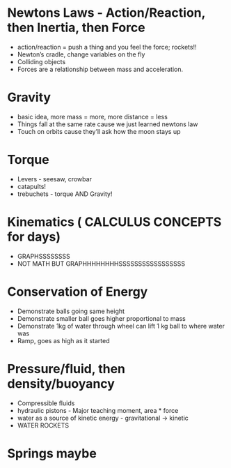 # Newtons Laws - Action/Reaction, then Inertia, then Force 
* action/reaction = push a thing and you feel the force; rockets!!
* Newton’s cradle, change variables on the fly
* Colliding objects
* Forces are a relationship between mass and acceleration.

# Gravity
* basic idea, more mass = more, more distance = less
* Things fall at the same rate cause we just learned newtons law
* Touch on orbits cause they’ll ask how the moon stays up

# Torque
* Levers - seesaw, crowbar
* catapults!
* trebuchets - torque AND Gravity!

# Kinematics ( CALCULUS CONCEPTS for days)
* GRAPHSSSSSSSS
* NOT MATH BUT GRAPHHHHHHHHSSSSSSSSSSSSSSSSS

# Conservation of Energy
* Demonstrate balls going same height
* Demonstrate smaller ball goes higher proportional to mass
* Demonstrate 1kg of water through wheel can lift 1 kg ball to where water was
* Ramp, goes as high as it started

# Pressure/fluid, then density/buoyancy
* Compressible fluids
* hydraulic pistons - Major teaching moment, area * force
* water as a source of kinetic energy - gravitational -> kinetic
* WATER ROCKETS

# Springs maybe
